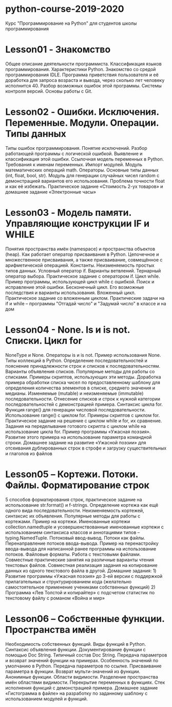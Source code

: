 # python-course-2019-2020
Курс "Программирование на Python" для студентов школы программирования

# Lesson01 - Знакомство
Общее описание деятельности программиста. Классификация языков программирования. Характеристики Python. Знакомство со средой программирования IDLE. Программа приветствия пользователя и её доработка для запроса возраста и вывода, через сколько лет человеку исполнится 40. Разбор возможных ошибок этой программы.
Системы контроля версий. Основы работы с Git.

# Lesson02 - Ошибки. Исключения. Переменные. Модули. Операции. Типы данных
Типы ошибок программирования. Понятие исключений. Разбор работающей программы с логической ошибкой. Выявление и классификация этой ошибки.
Ссылочная модель переменных в Python. Требования к именам переменных. Импорт модулей. Модуль математических операций math. Операторы. Основные типы данных (int, float, bool, str). Модуль для генерации случайных чисел random с демонстрацией вариантов его использования. Проблема точности float и как её избежать. Практическое задание «Стоимость 2-ух товаров» и домашнее задание «Электронные часы»

# Lesson03 - Модель памяти. Управляющие конструкции IF и WHILE
Понятия пространства имён (namespace) и пространства объектов (heap). Как работает оператор присваивания в Python. Цепочечное и множественное присваивания, а также присваивание, совмещённое с арифметической операцией. Константы. Неизменяемость простых типов данных. Условный оператор if. Варианты ветвлений. Тернарный оператор выбора. Практическое задание c оператором if. Цикл while. Пример программы, использующей цикл while с ошибкой. Поиск и исправление этой ошибки. Бесконечный цикл. Его возможные последствия и варианты использования. Вложенный цикл. Практическое задание со вложенным циклом. Практические задачи на if и while – программы "Отгадай число" и "Задумай число" в классе и на дом

# Lesson04 - None. Is и is not. Списки. Цикл for
NoneType и None. Операторы is и is not. Пример использования None. Типы коллекций в Python. Определение последовательностей и пояснение принадлежности строк и списков к последовательностям. Варианты объявления списков. Популярные методы для работы со списками. Примеры скриптов, использующих эти методы. Доработка примера обработки списка чисел по предоставленному шаблону для определения количества элементов в списке, среднего значения и медианы. Изменяемые (mutable) и неизменяемые (immutable) последовательности. Отнесение списков и строк к нужной категории последовательностей с демонстрацией примера. Синтаксис цикла for. Функция range() для генерации числовой последовательности. Использование range() c циклом for. Примеры скриптов с циклом for. Практическое задание на решение с циклом while и for, их сравнение. Задания на переделывание готового скрипта с циклом while на использование цикла for. Пример программы «Ужасная поэзия». Развитие этого примера на использование параметра командной строки. Домашнее задание на развитие «Ужасной поэзии» для отсеивания дублированных строк в строфе и загрузку существительных и глаголов из файлов

# Lesson05 – Кортежи. Потоки. Файлы. Форматирование строк
5 способов форматирования строк, практическое задание на использование str.format() и f-strings. Определение кортежа как ещё одного вида последовательности. Неизменяемость кортежей, синтаксис их объявления. Популярные методы для работы с кортежами. Пример на кортежи. Именованные кортежи collection.namedtuple и усовершенствованные именованные кортежи с использованием синтаксиса классов и аннотациями типов – typing.NamedTuple. Потоковый ввод-вывод. Потоки как файлы. Перенаправление потоков ввода-вывода. Пример на перенастройку ввода-вывода для написанной ранее программы на использование потоков. Файловые форматы. Работа с текстовыми файлами. Совместные практические занятия на различные варианты чтения текстовых файлов. Совместная реализация задания на копирование данных из одного текстового файла в другой. Домашние задания: 1) Развитие программы «Ужасная поэзия» до 3-ей версии с поддержкой прилагательных и структурированием кода (желательно самостоятельное применение учениками собственных функций) 2) Программа «Лев Толстой и копирайтер» с подсчетом статистик по текстовому файлу с романом «Война и мир»


# Lesson06 – Собственные функции. Пространства имён  
Необходимость собственных функций. Виды функций в Python. Синтаксис объявления функции. Документирование функции с помощью Doc String. Типичный состав Doc String. Передача параметров и возврат значений функции на примерах. Особенность значений по умолчанию в Python. Передача параметров по ссылке. Присваивание параметра в функции. Возврат мульти-значений из функции. Анонимные функции. Области видимости. Разделение пространства имён областями видимости. Перекрытие переменных в функциях. Стек исполнения функций с демонстрацией примера. Домашнее задание «Гистограмма в файле» на разработку по заданному шаблону с использованием модулей и функций.
